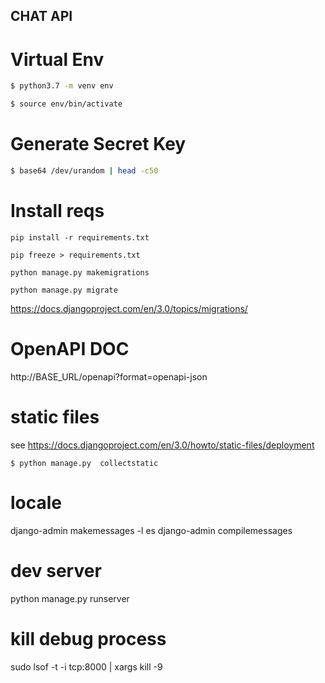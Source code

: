 ## CHAT API
# Virtual Env

````bash
$ python3.7 -m venv env

$ source env/bin/activate
````
# Generate Secret Key

````bash
$ base64 /dev/urandom | head -c50
````

# Install reqs

````
pip install -r requirements.txt 

pip freeze > requirements.txt

python manage.py makemigrations

python manage.py migrate
````

https://docs.djangoproject.com/en/3.0/topics/migrations/

# OpenAPI DOC

http://BASE_URL/openapi?format=openapi-json


# static files

see https://docs.djangoproject.com/en/3.0/howto/static-files/deployment

````
$ python manage.py  collectstatic
````

# locale

django-admin makemessages -l es
django-admin compilemessages

# dev server

python manage.py runserver

# kill debug process

sudo lsof -t -i tcp:8000 | xargs kill -9

